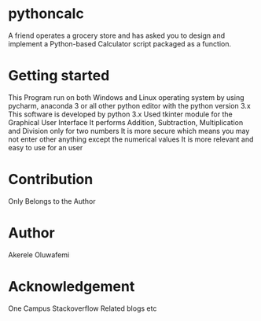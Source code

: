 # pythoncalc
A friend operates a grocery store and has asked you to design and implement a Python-based Calculator script packaged as a function.

# Getting started
This Program run on both Windows and Linux operating system by using pycharm, anaconda 3 or all other python editor with the python version 3.x
This software is developed by python 3.x
Used tkinter module for the Graphical User Interface
It performs Addition, Subtraction, Multiplication and Division only for two numbers
It is more secure which means you may not enter other anything except the numerical values
It is more relevant and easy to use for an user

# Contribution
Only Belongs to the Author

# Author
Akerele Oluwafemi

# Acknowledgement
One Campus
Stackoverflow
Related blogs
etc
